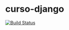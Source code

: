 # curso-django

[![Build Status](https://travis-ci.org/vespene/curso-django.svg?branch=master)](https://travis-ci.org/vespene/curso-django)
